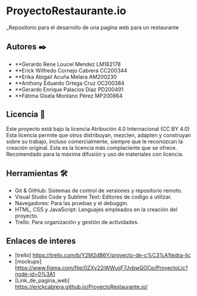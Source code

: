 # ProyectoRestaurante.io

\_Repositorio para el desarrollo de una pagína web para un restaurante

## Autores ✒️

- \*\*Gerardo Rene Loucel Mendez LM182178
- \*\*Erick Wilfredo Cornejo Cabrera CC200344
- \*\*Erika Abigail Acuña Melara AM200230
- \*\*Anthony Eduardo Ortega Cruz OC200384
- \*\*Gerardo Enrique Palacios Díaz PD200491
- \*\*Fátima Gisela Montano Pérez MP200864

## Licencia 📄

Este proyecto está bajo la licencia Atribución 4.0 Internacional (CC BY 4.0)
Esta licencia permite que otros distribuyan, mezclen, adapten y construyan sobre su trabajo, incluso comercialmente, siempre que le reconozcan la creación original. Esta es la licencia más complaciente que se ofrece. Recomendado para la máxima difusión y uso de materiales con licencia.

## Herramientas 🛠️

- Git & GitHub: Sistemas de control de versiones y repositorio remoto.
- Visual Studio Code y Sublime Text: Editores de codigo a utilizar.
- Navegadores: Para las pruebas y el debuggin.
- HTML, CSS y JavaScript: Lenguajes empleados en la creación del proyecto.
- Trello: Para organización y gestión de actividades.

## Enlaces de interes

- [trello] https://trello.com/b/Y2M2dB6Y/proyecto-de-c%C3%A1tedra-lic
- [mockups] https://www.figma.com/file/0ZXy22iWWujjF7JvbwQOCp/ProyectoLic?node-id=0%3A1
- [Link_de_pagina_web] https://erickcabrera.github.io/ProyectoRestaurante.io/
